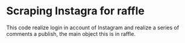 # Scraping Instagra for raffle

This code realize login in account of Instagram and realize a series of comments a publish, the main object this is in raffle.
